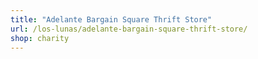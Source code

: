 ```yaml
---
title: "Adelante Bargain Square Thrift Store"
url: /los-lunas/adelante-bargain-square-thrift-store/
shop: charity
---
```

